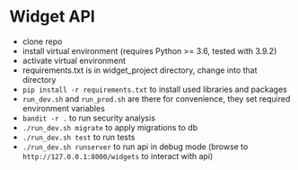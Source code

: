# Widget API

* clone repo
* install virtual environment (requires Python >= 3.6, tested with 3.9.2)
* activate virtual environment
* requirements.txt is in widget_project directory, change into that directory
* ```pip install -r requirements.txt``` to install used libraries and packages
* ```run_dev.sh``` and ```run_prod.sh``` are there for convenience, they set required environment variables
* ```bandit -r .``` to run security analysis
* ```./run_dev.sh migrate``` to apply migrations to db
* ```./run_dev.sh test``` to run tests
* ```./run_dev.sh runserver``` to run api in debug mode (browse to ```http://127.0.0.1:8000/widgets``` to interact with api)


